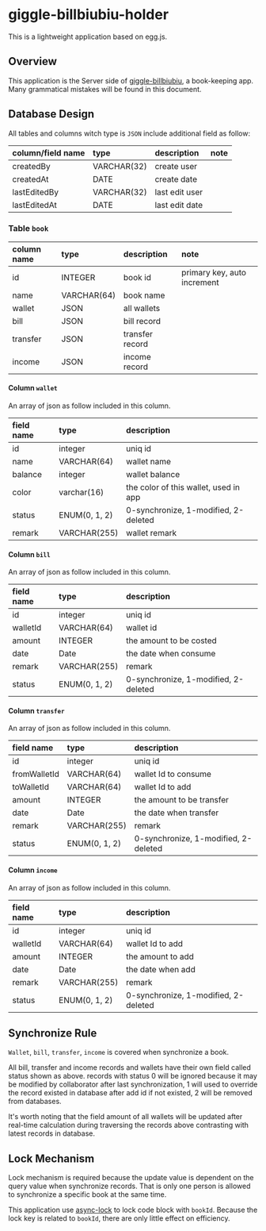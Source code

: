 # giggle-billbiubiu-holder

This is a lightweight application based on egg.js.

## Overview

This application is the Server side of [giggle-billbiubiu](https://github.com/Eriasuitor/giggle-billbiubiu), a book-keeping app. Many grammatical mistakes will be found in this document.

## Database Design

All tables and columns witch type is `JSON` include additional field as follow:

column/field name | type | description | note
:-|:-|:-|:-
createdBy | VARCHAR(32) | create user
createdAt | DATE | create date
lastEditedBy | VARCHAR(32) | last edit user
lastEditedAt | DATE | last edit date

### Table `book`

column name | type | description | note
:-|:-|:-|:-
id | INTEGER | book id | primary key, auto increment
name | VARCHAR(64) | book name
wallet | JSON | all wallets
bill | JSON | bill record
transfer | JSON | transfer record
income | JSON | income record

#### Column `wallet`

An array of json as follow included in this column.

field name | type | description
:-|:-|:-
id | integer | uniq id
name | VARCHAR(64) | wallet name
balance | integer | wallet balance
color | varchar(16) | the color of this wallet, used in app
status | ENUM(0, 1, 2) | 0-synchronize, 1-modified, 2-deleted
remark | VARCHAR(255) | wallet remark

#### Column `bill`

An array of json as follow included in this column.

field name | type | description
:-|:-|:-
id | integer | uniq id
walletId | VARCHAR(64) | wallet id
amount | INTEGER | the amount to be costed
date | Date | the date when consume
remark | VARCHAR(255) | remark
status | ENUM(0, 1, 2) | 0-synchronize, 1-modified, 2-deleted

#### Column `transfer`

An array of json as follow included in this column.

field name | type | description
:-|:-|:-
id | integer | uniq id
fromWalletId | VARCHAR(64) | wallet Id to consume
toWalletId | VARCHAR(64) | wallet Id to add
amount | INTEGER | the amount to be transfer
date | Date | the date when transfer
remark | VARCHAR(255) | remark
status | ENUM(0, 1, 2) | 0-synchronize, 1-modified, 2-deleted

#### Column `income`

An array of json as follow included in this column.

field name | type | description
:-|:-|:-
id | integer | uniq id
walletId | VARCHAR(64) | wallet Id to add
amount | INTEGER | the amount to add
date | Date | the date when add
remark | VARCHAR(255) | remark
status | ENUM(0, 1, 2) | 0-synchronize, 1-modified, 2-deleted

## Synchronize Rule

`Wallet`, `bill`, `transfer`, `income` is covered when synchronize a book. 

All bill, transfer and income records and wallets have their own field called status shown as above. records with status 0 will be ignored because it may be modified by collaborator after last synchronization, 1 will used to override the record existed in database after add id if not existed, 2 will be removed from databases.

It's worth noting that the field amount of all wallets will be updated after real-time calculation during traversing the records above contrasting with latest records in database. 

## Lock Mechanism

Lock mechanism is required because the update value is dependent on the query value when synchronize records. That is only one person is allowed to synchronize a specific book at the same time.

This application use [async-lock](https://www.npmjs.com/package/async-lock) to lock code block with `bookId`. Because the lock key is related to `bookId`, there are only little effect on efficiency. 
